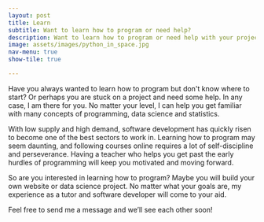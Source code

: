 ```yaml
---
layout: post
title: Learn
subtitle: Want to learn how to program or need help?
description: Want to learn how to program or need help with your project? I will help you be on your way! 
image: assets/images/python_in_space.jpg
nav-menu: true
show-tile: true

---
```


Have you always wanted to learn how to program but don't know where to start? Or perhaps you are stuck on a project and need some help. In any case, I am there for you. No matter your level, I can help you get familiar with many concepts of programming, data science and statistics.

With low supply and high demand, software development has quickly risen to become one of the best sectors to work in. Learning how to program may seem daunting, and following courses online requires a lot of self-discipline and perseverance. Having a teacher who helps you get past the early hurdles of programming will keep you motivated and moving forward. 
 
So are you interested in learning how to program? Maybe you will build your own website or data science project. No matter what your goals are, my experience as a tutor and software developer will come to your aid.
 
Feel free to send me a message and we’ll see each other soon!
